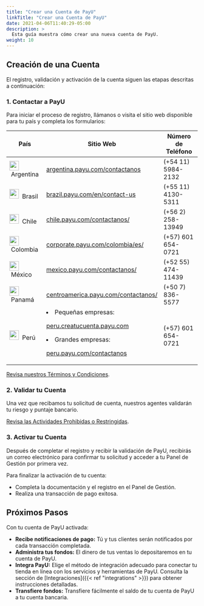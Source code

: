 ```yaml
---
title: "Crear una Cuenta de PayU"
linkTitle: "Crear una Cuenta de PayU"
date: 2021-04-06T11:40:29-05:00
description: >
  Esta guía muestra cómo crear una nueva cuenta de PayU.
weight: 10
---
```


## Creación de una Cuenta
El registro, validación y activación de la cuenta siguen las etapas descritas a continuación:

### 1. Contactar a PayU
Para iniciar el proceso de registro, llámanos o visita el sitio web disponible para tu país y completa los formularios:

| País | Sitio Web | Número de Teléfono |
|---|---|---|
| <img src="/assets/Argentina.png" width="25px"/> &nbsp;Argentina | <a href="https://argentina.payu.com/contactanos" target="_blank">argentina.payu.com/contactanos</a> | (+54 11) 5984-2132 |
| <img src="/assets/Brasil.png" width="25px"/> &nbsp;Brasil | <a href="https://brazil.payu.com/en/contact-us" target="_blank">brazil.payu.com/en/contact-us</a> | (+55 11) 4130-5311 |
| <img src="/assets/Chile.png" width="25px"/> &nbsp;Chile | <a href="https://chile.payu.com/contactanos/" target="_blank">chile.payu.com/contactanos/</a> | (+56 2) 258-13949 |
| <img src="/assets/Colombia.png" width="25px"/> &nbsp;Colombia | <a href="https://corporate.payu.com/colombia/es/" target="_blank">corporate.payu.com/colombia/es/</a> | (+57) 601 654-0721 |
| <img src="/assets/Mexico.png" width="25px"/> &nbsp;México | <a href="https://mexico.payu.com/contactanos" target="_blank">mexico.payu.com/contactanos/</a> | (+52 55) 474-11439 |
| <img src="/assets/Panama.png" width="25px"/> &nbsp;Panamá | <a href="https://centroamerica.payu.com/contactanos" target="_blank">centroamerica.payu.com/contactanos/</a> | (+50 7) 836-5577 |
| <img src="/assets/Peru.png" width="25px"/> &nbsp;Perú | <li> Pequeñas empresas: <p><a href="https://peru.creatucuenta.payu.com" target="_blank">peru.creatucuenta.payu.com</a> <li> Grandes empresas: <p><a href="https://peru.payu.com/contactanos" target="_blank">peru.payu.com/contactanos</a> | (+57) 601 654-0721 |

[Revisa nuestros Términos y Condiciones](https://legal.payulatam.com/ES/terminos_y_condiciones_comercios.html).

### 2. Validar tu Cuenta
Una vez que recibamos tu solicitud de cuenta, nuestros agentes validarán tu riesgo y puntaje bancario.

[Revisa las Actividades Prohibidas o Restringidas](https://legal.payulatam.com/ES/actividades_restringidas_y_prohibidas.pdf).

### 3. Activar tu Cuenta
Después de completar el registro y recibir la validación de PayU, recibirás un correo electrónico para confirmar tu solicitud y acceder a tu Panel de Gestión por primera vez.

Para finalizar la activación de tu cuenta:
* Completa la documentación y el registro en el Panel de Gestión.
* Realiza una transacción de pago exitosa.

## Próximos Pasos
Con tu cuenta de PayU activada:
* **Recibe notificaciones de pago:** Tú y tus clientes serán notificados por cada transacción completada.
* **Administra tus fondos:** El dinero de tus ventas lo depositaremos en tu cuenta de PayU.
* **Integra PayU:** Elige el método de integración adecuado para conectar tu tienda en línea con los servicios y herramientas de PayU. Consulta la sección de [Integraciones]({{< ref "integrations" >}}) para obtener instrucciones detalladas.
* **Transfiere fondos:** Transfiere fácilmente el saldo de tu cuenta de PayU a tu cuenta bancaria.
